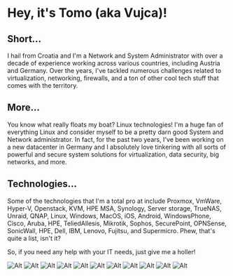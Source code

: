 # Hey, it's Tomo (aka Vujca)!

## Short...
I hail from Croatia and I'm a Network and System Administrator with over a decade of experience working across various countries, including Austria and Germany. Over the years, I've tackled numerous challenges related to virtualization, networking, firewalls, and a ton of other cool tech stuff that comes with the territory.

## More...
You know what really floats my boat? Linux technologies! I'm a huge fan of everything Linux and consider myself to be a pretty darn good System and Network administrator. In fact, for the past two years, I've been working on a new datacenter in Germany and I absolutely love tinkering with all sorts of powerful and secure system solutions for virtualization, data security, big networks, and more.

## Technologies...
Some of the technologies that I'm a total pro at include Proxmox, VmWare, Hyper-V, Openstack, KVM, HPE MSA, Synology, Server storage, TrueNAS, Unraid, QNAP, Linux, Windows, MacOS, iOS, Android, WindowsPhone, Cisco, Aruba, HPE, TeliedAllesis, Mikrotik, Sophos, SecurePoint, OPNSense, SonicWall, HPE, Dell, IBM, Lenovo, Fujitsu, and Supermicro. Phew, that's quite a list, isn't it?

So, if you need any help with your IT needs, just give me a holler!

![Alt](https://tomeksdev.com/design/images/canonical-friends_orange_hex.png "Ubuntu")
![Alt](https://tomeksdev.com/design/images/plesk-logo.svg "Plesk")
![Alt](https://tomeksdev.com/design/images/sophos-logo.svg "Sophos")
![Alt](https://tomeksdev.com/design/images/cisco-logo.svg "Cisco")
![Alt](https://tomeksdev.com/design/images/windows-logo.svg "Microsoft")
![Alt](https://tomeksdev.com/design/images/maas_orange_hex.png "Ubuntu MAAS")
![Alt](https://tomeksdev.com/design/images/openstack-logo.SVG "OpenStack")
![Alt](https://tomeksdev.com/design/images/hpe-logo.svg "HPE")
![Alt](https://tomeksdev.com/design/images/proxmox-logo.png "Proxmox")
![Alt](https://tomeksdev.com/design/images/debian-logo.svg "Debian")
![Alt](https://tomeksdev.com/design/images/dell-logo.svg "Dell")